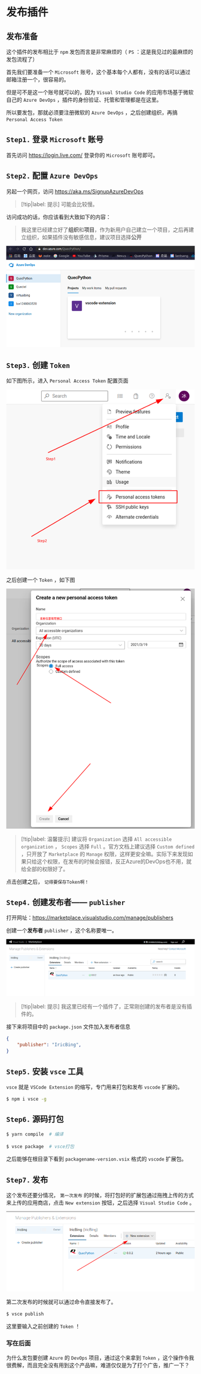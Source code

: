 # 发布插件

## 发布准备

这个插件的发布相比于 `npm` 发包而言是非常麻烦的（ `PS` ：这是我见过的最麻烦的发包流程了）

首先我们要准备一个 `Microsoft` 账号，这个基本每个人都有，没有的话可以通过邮箱注册一个，很容易的。

但是可不是这一个账号就可以的，因为 `Visual Studio Code` 的应用市场基于微软自己的 `Azure DevOps` ，插件的身份验证、托管和管理都是在这里。

所以要发包，那就必须要注册微软的 `Azure DevOps` ，之后创建组织，再搞 `Personal Access Token`

## `Step1.` 登录 `Microsoft` 账号

首先访问 https://login.live.com/ 登录你的 `Microsoft` 账号即可。

## `Step2.` 配置 `Azure DevOps`

另起一个网页，访问 https://aka.ms/SignupAzureDevOps

> [!tip|label: 提示]
> 可能会比较慢。

访问成功的话，你应该看到大致如下的内容：

> 我这里已经建立好了**组织**和**项目**，作为新用户自己建立一个项目，之后再建立组织，如果插件没有敏感信息，建议项目选择**公开**

![AzureDevOps主页](assets/images/AzureDevOps主页.png)

## `Step3.` 创建 `Token`

如下图所示，进入 `Personal Access Token` 配置页面

![AzureDevOps选择个人Token](assets/images/AzureDevOps选择个人Token.png)

之后创建一个 `Token` ，如下图

![AzureDevOps创建Token](assets/images/AzureDevOps创建Token.png)

> [!tip|label: 温馨提示]
> 建议将 `Organization` 选择 `All accessible organization` ， `Scopes` 选择 `Full` 。官方文档上建议选择 `Custom defined` ，只开放了 `Marketplace` 的 `Manage` 权限，这样更安全嘛。实际下来发现如果只给这个权限，在发布的时候会报错，反正Azure的DevOps也不用，就给全部的权限好了。

点击创建之后， `记得要保存Token啊！`

## `Step4.` 创建发布者—— `publisher`

打开网址：https://marketplace.visualstudio.com/manage/publishers

创建一个**发布者** `publisher` ，这个名称要唯一。

![vscode商店创建发布者](assets/images/vscode商店创建发布者.png)

> [!tip|label: 提示]
> 我这里已经有一个插件了，正常刚创建的发布者是没有插件的。

接下来将项目中的 `package.json` 文件加入发布者信息

```json
{
    "publisher": "IricBing",
}
```

## `Step5.` 安装 `vsce` 工具

`vsce` 就是 `VSCode Extension` 的缩写，专门用来打包和发布 `vscode` 扩展的。

```bash
$ npm i vsce -g
```

## `Step6.` 源码打包

```bash
$ yarn compile  # 编译

$ vsce package  # vsce打包
```

之后能够在根目录下看到 `packagename-version.vsix` 格式的 `vscode` 扩展包。

## `Step7.` 发布

这个发布还要分情况， `第一次发布` 的时候，将打包好的扩展包通过拖拽上传的方式来上传的应用商店，点击 `New extension` 按钮，之后选择 `Visual Studio Code` 。

![vscode应用商店上传扩展包](assets/images/vscode应用商店上传扩展包.png)

第二次发布的时候就可以通过命令直接发布了。

```bash
$ vsce publish
```

这里要输入之前创建的 `Token` ！

### 写在后面

为什么发包要创建 `Azure` 的 `DevOps` 项目，通过这个来拿到 `Token` ，这个操作令我很费解，而且完全没有用到这个产品嘛，难道仅仅是为了打个广告，推广一下？
